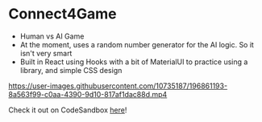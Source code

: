 # Connect4Game

- Human vs AI Game
- At the moment, uses a random number generator for the AI logic. So it isn't very smart
- Built in React using Hooks with a bit of MaterialUI to practice using a library, and simple CSS design

https://user-images.githubusercontent.com/10735187/196861193-8a563f99-c0aa-4390-9d10-817af1dac88d.mp4  

Check it out on CodeSandbox [here](https://codesandbox.io/s/connect4-practice-materialui-hooks-forked-8l0p8q?file=/src/index.js)!

